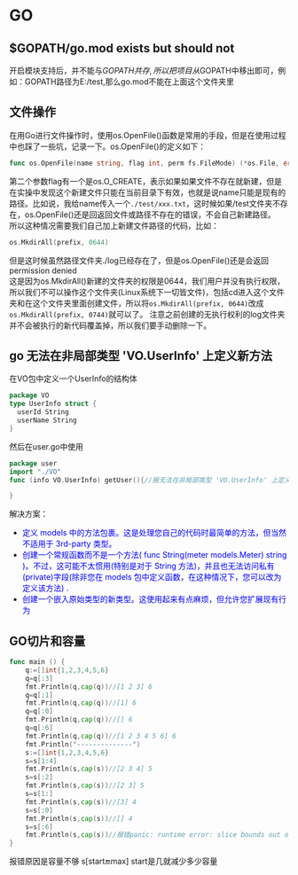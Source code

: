 # GO


## $GOPATH/go.mod exists but should not

开启模块支持后，并不能与$GOPATH共存,所以把项目从$GOPATH中移出即可，例如：GOPATH路径为E:/test,那么go.mod不能在上面这个文件夹里
## 文件操作
在用Go进行文件操作时，使用os.OpenFile()函数是常用的手段，但是在使用过程中也踩了一些坑，记录一下。os.OpenFile()的定义如下：
```GO
func os.OpenFile(name string, flag int, perm fs.FileMode) (*os.File, error)

```

第二个参数flag有一个是os.O_CREATE，表示如果如果文件不存在就新建，但是在实操中发现这个新建文件只能在当前目录下有效，也就是说name只能是现有的路径。比如说，我给name传入一个`./test/xxx.txt`，这时候如果/test文件夹不存在，os.OpenFile()还是回返回文件或路径不存在的错误，不会自己新建路径。<br>
所以这种情况需要我们自己加上新建文件路径的代码，比如：
```GO
os.MkdirAll(prefix, 0644)
```
但是这时候虽然路径文件夹./log已经存在了，但是os.OpenFile()还是会返回permission denied<br>
这是因为os.MkdirAll()新建的文件夹的权限是0644，我们用户并没有执行权限，所以我们不可以操作这个文件夹(Linux系统下一切皆文件)，包括cd进入这个文件夹和在这个文件夹里面创建文件，所以将`os.MkdirAll(prefix, 0644)`改成`os.MkdirAll(prefix, 0744)`就可以了。
注意之前创建的无执行权利的log文件夹并不会被执行的新代码覆盖掉，所以我们要手动删除一下。

## go 无法在非局部类型 'VO.UserInfo' 上定义新方法

在VO包中定义一个UserInfo的结构体
```GO
package VO
type UserInfo struct {
  userId String
  userName String
}
```
然后在user.go中使用
```GO
package user
import "./VO"
func (info VO.UserInfo) getUser(){//报无法在非局部类型 'VO.UserInfo' 上定义新方法

}
```
解决方案：<br>
- <font color="blue">定义 models 中的方法包裹。这是处理您自己的代码时最简单的方法，但当然不适用于 3rd-party 类型。</font><br>
- <font color="blue">创建一个常规函数而不是一个方法( func String(meter models.Meter) string )。不过，这可能不太惯用(特别是对于 String 方法)，并且也无法访问私有(private)字段(除非您在 models 包中定义函数，在这种情况下，您可以改为定义该方法) .</font><br>
- <font color="blue">创建一个嵌入原始类型的新类型。这使用起来有点麻烦，但允许您扩展现有行为</font>

## GO切片和容量

```GO
func main () {
    q:=[]int{1,2,3,4,5,6}
    q=q[:3]
    fmt.Println(q,cap(q))//[1 2 3] 6
    q=q[:1]
    fmt.Println(q,cap(q))//[1] 6
    q=q[:0]
    fmt.Println(q,cap(q))//[] 6
    q=q[:6]
    fmt.Println(q,cap(q))//[1 2 3 4 5 6] 6
    fmt.Println("--------------")
    s:=[]int{1,2,3,4,5,6}
    s=s[1:4]
    fmt.Println(s,cap(s))//[2 3 4] 5
    s=s[:2]
    fmt.Println(s,cap(s))//[2 3] 5
    s=s[1:]
    fmt.Println(s,cap(s))//[3] 4
    s=s[:0]
    fmt.Println(s,cap(s))//[] 4
    s=s[:6]
    fmt.Println(s,cap(s))//报错panic: runtime error: slice bounds out of range [:6] with capacity 4
}
```
报错原因是容量不够 s[start:end:max] start是几就减少多少容量

